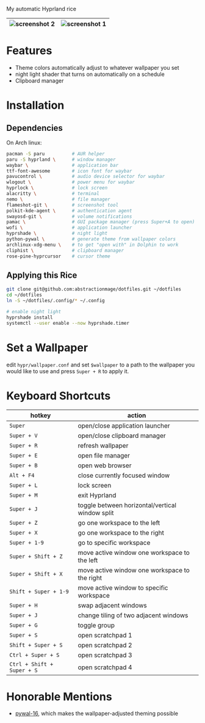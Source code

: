 My automatic Hyprland rice

| ![screenshot 2](previews/forest-house.png) | ![screenshot 1](previews/rwby-screenshot.png) | 
| --- | --- |

# Features
- Theme colors automatically adjust to whatever wallpaper you set
- night light shader that turns on automatically on a schedule
- Clipboard manager

# Installation
## Dependencies
On Arch linux:
```bash
pacman -S paru          # AUR helper
paru -S hyprland \      # window manager
waybar \                # application bar
ttf-font-awesome        # icon font for waybar
pavucontrol \           # audio device selector for waybar
wlogout \               # power menu for waybar
hyprlock \              # lock screen
alacritty \             # terminal
nemo \                  # file manager
flameshot-git \         # screenshot tool
polkit-kde-agent \      # authentication agent
swayosd-git \           # volume notifications
pamac \                 # GUI package manager (press Super+A to open) 
wofi \                  # application launcher
hyprshade \             # night light 
python-pywal \          # generate theme from wallpaper colors
archlinux-xdg-menu \    # to get "open with" in Dolphin to work
cliphist \              # clipboard manager
rose-pine-hyprcursor    # cursor theme
```

## Applying this Rice
```bash
git clone git@github.com:abstractionmage/dotfiles.git ~/dotfiles
cd ~/dotfiles
ln -S ~/dotfiles/.config/* ~/.config

# enable night light
hyprshade install
systemctl --user enable --now hyprshade.timer
```

# Set a Wallpaper
edit `hypr/wallpaper.conf` and set `$wallpaper` to a path to the wallpaper you would like to use and press `Super + R` to apply it.

# Keyboard Shortcuts
| hotkey                        | action |
| ----------------------------- | ------ |
| `Super`                       | open/close application launcher |
| `Super + V`                   | open/close clipboard manager |
| `Super + R`                   | refresh wallpaper |
| `Super + E`                   | open file manager |
| `Super + B`                   | open web browser |
| `Alt + F4`                    | close currently focused window |
| `Super + L`                   | lock screen |
| `Super + M`                   | exit Hyprland |
| `Super + J`                   | toggle between horizontal/vertical window split |
| `Super + Z`                   | go one workspace to the left |
| `Super + X`                   | go one workspace to the right |
| `Super + 1-9`                 | go to specific workspace |
| `Super + Shift + Z`           | move active window one workspace to the left |
| `Super + Shift + X`           | move active window one workspace to the right |
| `Shift + Super + 1-9`         | move active window to specific workspace |
| `Super + H`                   | swap adjacent windows |
| `Super + J`                   | change tiling of two adjacent windows |
| `Super + G`                   | toggle group |
| `Super + S`                   | open scratchpad 1 |
| `Shift + Super + S`           | open scratchpad 2 |
| `Ctrl + Super + S`            | open scratchpad 3 |
| `Ctrl + Shift + Super + S`    | open scratchpad 4 |


# Honorable Mentions
- [pywal-16](https://github.com/eylles/pywal16), which makes the wallpaper-adjusted theming possible